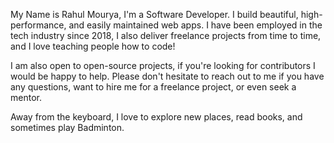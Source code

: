 My Name is Rahul Mourya, I'm a Software Developer. I build beautiful, high-performance, and easily maintained web apps.
I have been employed in the tech industry since 2018, I also deliver freelance projects from time to time, and I love teaching people how to code!

I am also open to open-source projects, if you're looking for contributors I would be happy to help. Please don't hesitate to reach out to me if you have any questions, want to hire me for a freelance project, or even seek a mentor.

Away from the keyboard, I love to explore new places, read books, and sometimes play Badminton.
